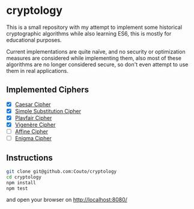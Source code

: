 # cryptology

This is a small repository with my attempt to implement some historical cryptographic algorithms while also learning ES6, this is mostly for educational purposes.

Current implementations are quite naïve, and no security or optimization measures are considered while implementing them, also most of these algorithms are no longer considered secure, so don't even attempt to use them in real applications.

## Implemented Ciphers
 * [x] [Caesar Cipher](https://en.wikipedia.org/wiki/Caesar_cipher)
 * [x] [Simple Substitution Cipher](https://en.wikipedia.org/wiki/Substitution_cipher)
 * [x] [Playfair Cipher](https://en.wikipedia.org/wiki/Playfair_cipher)
 * [x] [Vigenère Cipher](https://en.wikipedia.org/wiki/Vigen%C3%A8re_cipher)
 * [ ] [Affine Cipher]()
 * [ ] [Enigma Cipher]()

## Instructions

```bash
git clone git@github.com:Couto/cryptology
cd cryptology
npm install
npm test
```

and open your browser on [http://localhost:8080/](http://localhost:8080/)
